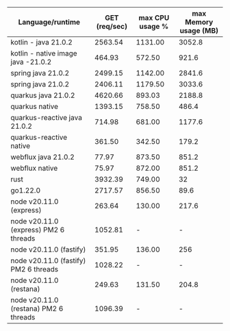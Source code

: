 Language/runtime | GET (req/sec) | max CPU usage % | max Memory usage (MB)
--- | --- | --- | --- |
kotlin - java 21.0.2 | 2563.54 | 1131.00 | 3052.8 |
kotlin - native image java -21.0.2 | 464.93 | 572.50 | 921.6 |
spring java 21.0.2 | 2499.15 | 1142.00 | 2841.6 |
spring java 21.0.2 | 2406.11 | 1179.50 | 3033.6 |
quarkus java 21.0.2 | 4620.66 | 893.03 | 2188.8 |
quarkus native | 1393.15 | 758.50 | 486.4 |
quarkus-reactive java 21.0.2 | 714.98 | 681.00 | 1177.6 |
quarkus-reactive native | 361.50 | 342.50 | 179.2 |
webflux java 21.0.2 | 77.97 | 873.50 | 851.2 |
webflux native | 75.97 | 872.00 | 851.2 |
rust | 3932.39 | 749.00 | 32 |
go1.22.0 | 2717.57 | 856.50 | 89.6 |
node v20.11.0 (express) | 263.64 | 130.00 | 217.6 |
node v20.11.0 (express) PM2 6 threads | 1052.81 | - | - |
node v20.11.0 (fastify) | 351.95 | 136.00 | 256 |
node v20.11.0 (fastify) PM2 6 threads | 1028.22 | - | - |
node v20.11.0 (restana) | 249.63 | 131.50 | 204.8 |
node v20.11.0 (restana) PM2 6 threads | 1096.39 | - | - |
